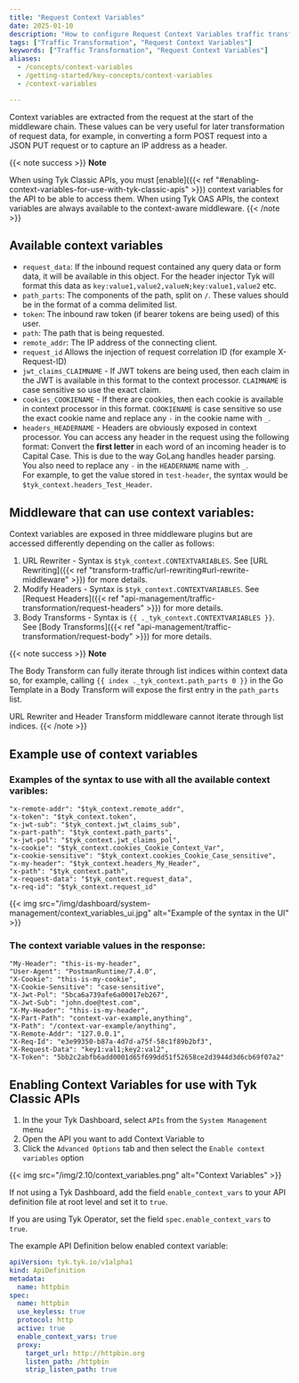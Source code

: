 ```yaml
---
title: "Request Context Variables"
date: 2025-01-10
description: "How to configure Request Context Variables traffic transformation middleware in Tyk"
tags: ["Traffic Transformation", "Request Context Variables"]
keywords: ["Traffic Transformation", "Request Context Variables"]
aliases:
  - /concepts/context-variables
  - /getting-started/key-concepts/context-variables
  - /context-variables

---
```


Context variables are extracted from the request at the start of the middleware chain. These values can be very useful for later transformation of request data, for example, in converting a form POST request into a JSON PUT request or to capture an IP address as a header.

{{< note success >}}
**Note**  

When using Tyk Classic APIs, you must [enable]({{< ref "#enabling-context-variables-for-use-with-tyk-classic-apis" >}}) context variables for the API to be able to access them. When using Tyk OAS APIs, the context variables are always available to the context-aware middleware.
{{< /note >}}


## Available context variables
*   `request_data`: If the inbound request contained any query data or form data, it will be available in this object. For the header injector Tyk will format this data as `key:value1,value2,valueN;key:value1,value2` etc.
*   `path_parts`: The components of the path, split on `/`. These values should be in the format of a comma delimited list.
*   `token`: The inbound raw token (if bearer tokens are being used) of this user.
*   `path`: The path that is being requested.
*   `remote_addr`: The IP address of the connecting client.
*   `request_id` Allows the injection of request correlation ID (for example X-Request-ID)
*   `jwt_claims_CLAIMNAME` - If JWT tokens are being used, then each claim in the JWT is available in this format to the context processor. `CLAIMNAME` is case sensitive so use the exact claim.
*   `cookies_COOKIENAME` - If there are cookies, then each cookie is available in context processor in this format. `COOKIENAME` is case sensitive so use the exact cookie name and replace any `-` in the cookie name with `_`.
*   `headers_HEADERNAME` - Headers are obviously exposed in context processor. You can access any header in the request using the following format: Convert the **first letter** in each word of an incoming header is to Capital Case. This is due to the way GoLang handles header parsing. You also need to replace any `-` in the `HEADERNAME` name with `_`.<br />
For example, to get the value stored in `test-header`, the syntax would be `$tyk_context.headers_Test_Header`.


## Middleware that can use context variables:
Context variables are exposed in three middleware plugins but are accessed differently depending on the caller as follows:

1.   URL Rewriter - Syntax is `$tyk_context.CONTEXTVARIABLES`. See [URL Rewriting]({{< ref "transform-traffic/url-rewriting#url-rewrite-middleware" >}}) for more details.
2.   Modify Headers - Syntax is `$tyk_context.CONTEXTVARIABLES`. See [Request Headers]({{< ref "api-management/traffic-transformation/request-headers" >}}) for more details.
3.   Body Transforms - Syntax is `{{ ._tyk_context.CONTEXTVARIABLES }}`. See [Body Transforms]({{< ref "api-management/traffic-transformation/request-body" >}}) for more details.

{{< note success >}}
**Note**  

The Body Transform can fully iterate through list indices within context data so, for example, calling `{{ index ._tyk_context.path_parts 0 }}` in the Go Template in a Body Transform will expose the first entry in the `path_parts` list.

URL Rewriter and Header Transform middleware cannot iterate through list indices.
{{< /note >}}


## Example use of context variables

### Examples of the syntax to use with all the available context varibles:
```
"x-remote-addr": "$tyk_context.remote_addr",
"x-token": "$tyk_context.token",
"x-jwt-sub": "$tyk_context.jwt_claims_sub",
"x-part-path": "$tyk_context.path_parts",
"x-jwt-pol": "$tyk_context.jwt_claims_pol",
"x-cookie": "$tyk_context.cookies_Cookie_Context_Var",
"x-cookie-sensitive": "$tyk_context.cookies_Cookie_Case_sensitive",
"x-my-header": "$tyk_context.headers_My_Header",
"x-path": "$tyk_context.path",
"x-request-data": "$tyk_context.request_data",
"x-req-id": "$tyk_context.request_id"
```
{{< img src="/img/dashboard/system-management/context_variables_ui.jpg" alt="Example of the syntax in the UI" >}}

### The context variable values in the response:
```
"My-Header": "this-is-my-header",
"User-Agent": "PostmanRuntime/7.4.0",
"X-Cookie": "this-is-my-cookie",
"X-Cookie-Sensitive": "case-sensitive",
"X-Jwt-Pol": "5bca6a739afe6a00017eb267",
"X-Jwt-Sub": "john.doe@test.com",
"X-My-Header": "this-is-my-header",
"X-Part-Path": "context-var-example,anything",
"X-Path": "/context-var-example/anything",
"X-Remote-Addr": "127.0.0.1",
"X-Req-Id": "e3e99350-b87a-4d7d-a75f-58c1f89b2bf3",
"X-Request-Data": "key1:val1;key2:val2",
"X-Token": "5bb2c2abfb6add0001d65f699dd51f52658ce2d3944d3d6cb69f07a2"
```

## Enabling Context Variables for use with Tyk Classic APIs
1. In the your Tyk Dashboard, select `APIs` from the `System Management` menu 
2. Open the API you want to add Context Variable to
3. Click the `Advanced Options` tab and then select the `Enable context variables` option

{{< img src="/img/2.10/context_variables.png" alt="Context Variables" >}}

If not using a Tyk Dashboard, add the field `enable_context_vars` to your API definition file at root level and set it to `true`.

If you are using Tyk Operator, set the field `spec.enable_context_vars` to `true`.

The example API Definition below enabled context variable:

```yaml {linenos=true, linenostart=1, hl_lines=["10-10"]}
apiVersion: tyk.tyk.io/v1alpha1
kind: ApiDefinition
metadata:
  name: httpbin
spec:
  name: httpbin
  use_keyless: true
  protocol: http
  active: true
  enable_context_vars: true
  proxy:
    target_url: http://httpbin.org
    listen_path: /httpbin
    strip_listen_path: true
```
